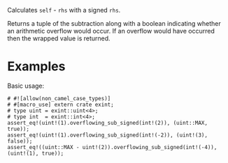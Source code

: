 Calculates `self` - `rhs` with a signed `rhs`.

Returns a tuple of the subtraction along with a boolean indicating whether an
arithmetic overflow would occur. If an overflow would have occurred then the
wrapped value is returned.

# Examples

Basic usage:

```
# #![allow(non_camel_case_types)]
# #[macro_use] extern crate exint;
# type uint = exint::uint<4>;
# type int  = exint::int<4>;
assert_eq!(uint!(1).overflowing_sub_signed(int!(2)), (uint::MAX, true));
assert_eq!(uint!(1).overflowing_sub_signed(int!(-2)), (uint!(3), false));
assert_eq!((uint::MAX - uint!(2)).overflowing_sub_signed(int!(-4)), (uint!(1), true));
```
